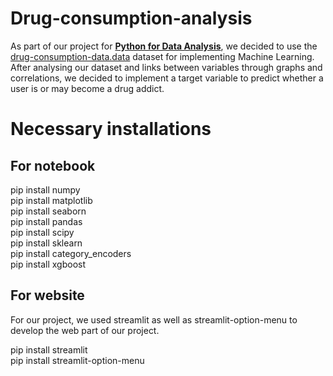 # Drug-consumption-analysis

As part of our project for <ins>**Python for Data Analysis**</ins>, we decided to use the <ins>drug-consumption-data.data</ins> dataset for implementing Machine Learning. After analysing our dataset and links between variables through graphs and correlations, we decided to implement a target variable to predict whether a user is or may become a drug addict. 

# Necessary installations

## For notebook

pip install numpy  
pip install matplotlib  
pip install seaborn  
pip install pandas  
pip install scipy  
pip install sklearn  
pip install category_encoders  
pip install xgboost  

## For website

For our project, we used streamlit as well as streamlit-option-menu to develop the web part of our project.

pip install streamlit  
pip install streamlit-option-menu  

